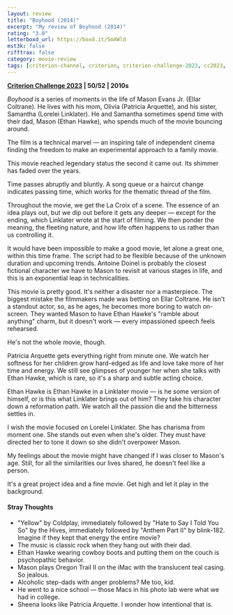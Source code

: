 ```yaml
---
layout: review
title: "Boyhood (2014)"
excerpt: "My review of Boyhood (2014)"
rating: "3.0"
letterboxd_url: https://boxd.it/5mXWld
mst3k: false
rifftrax: false
category: movie-review
tags: [criterion-channel, criterion, criterion-challenge-2023, cc2023, 1001-movies, coming-of-age]
---
```


<b><a href="https://boxd.it/pXW6q/detail" target="_blank" rel="noopener">Criterion Challenge 2023</a> | 50/52 | 2010s</b>

<i>Boyhood</i> is a series of moments in the life of Mason Evans Jr. (Ellar Coltrane). He lives with his mom, Olivia (Patricia Arquette), and his sister, Samantha (Lorelei Linklater). He and Samantha sometimes spend time with their dad, Mason (Ethan Hawke), who spends much of the movie bouncing around.

The film is a technical marvel — an inspiring tale of independent cinema finding the freedom to make an experimental approach to a family movie.

This movie reached legendary status the second it came out. Its shimmer has faded over the years.

Time passes abruptly and bluntly. A song queue or a haircut change indicates passing time, which works for the thematic thread of the film.

Throughout the movie, we get the La Croix of a scene. The essence of an idea plays out, but we dip out before it gets any deeper — except for the ending, which Linklater wrote at the start of filming. We then ponder the meaning, the fleeting nature, and how life often happens to us rather than us controlling it.

It would have been impossible to make a good movie, let alone a great one, within this time frame. The script had to be flexible because of the unknown duration and upcoming trends. Antoine Doinel is probably the closest fictional character we have to Mason to revisit at various stages in life, and this is an exponential leap in technicalities.

This movie is pretty good. It's neither a disaster nor a masterpiece. The biggest mistake the filmmakers made was betting on Ellar Coltrane. He isn't a standout actor, so, as he ages, he becomes more boring to watch on-screen. They wanted Mason to have Ethan Hawke's "ramble about anything" charm, but it doesn't work — every impassioned speech feels rehearsed.

He's not the whole movie, though.

Patricia Arquette gets everything right from minute one. We watch her softness for her children grow hard-edged as life and love take more of her time and energy. We still see glimpses of younger her when she talks with Ethan Hawke, which is rare, so it's a sharp and subtle acting choice.

Ethan Hawke is Ethan Hawke in a Linklater movie — is he some version of himself, or is this what Linklater brings out of him? They take his character down a reformation path. We watch all the passion die and the bitterness settles in.

I wish the movie focused on Lorelei Linklater. She has charisma from moment one. She stands out even when she's older. They must have directed her to tone it down so she didn't overpower Mason.

My feelings about the movie might have changed if I was closer to Mason's age. Still, for all the similarities our lives shared, he doesn't feel like a person.

It's a great project idea and a fine movie. Get high and let it play in the background.

#### Stray Thoughts

- "Yellow" by Coldplay, immediately followed by "Hate to Say I Told You So" by the Hives, immediately followed by "Anthem Part II" by blink-182. Imagine if they kept that energy the entire movie?
- The music is classic rock when they hang out with their dad.
- Ethan Hawke wearing cowboy boots and putting them on the couch is psychopathic behavior.
- Mason plays Oregon Trail II on the iMac with the translucent teal casing. So jealous.
- Alcoholic step-dads with anger problems? Me too, kid.
- He went to a nice school — those Macs in his photo lab were what we had in college.
- Sheena looks like Patricia Arquette. I wonder how intentional that is.
